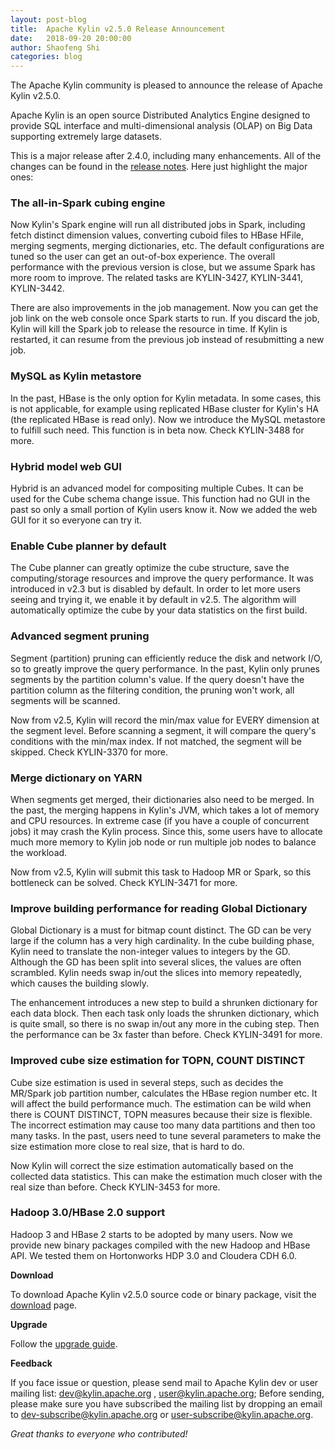 ```yaml
---
layout: post-blog
title:  Apache Kylin v2.5.0 Release Announcement
date:   2018-09-20 20:00:00
author: Shaofeng Shi
categories: blog
---
```


The Apache Kylin community is pleased to announce the release of Apache Kylin v2.5.0.

Apache Kylin is an open source Distributed Analytics Engine designed to provide SQL interface and multi-dimensional analysis (OLAP) on Big Data supporting extremely large datasets.

This is a major release after 2.4.0, including many enhancements. All of the changes can be found in the [release notes](https://kylin.apache.org/docs/release_notes.html). Here just highlight the major ones:

### The all-in-Spark cubing engine
Now Kylin's Spark engine will run all distributed jobs in Spark, including fetch distinct dimension values, converting cuboid files to HBase HFile, merging segments, merging dictionaries, etc. The default configurations are tuned so the user can get an out-of-box experience. The overall performance with the previous version is close, but we assume Spark has more room to improve. The related tasks are KYLIN-3427, KYLIN-3441, KYLIN-3442.

There are also improvements in the job management. Now you can get the job link on the web console once Spark starts to run. If you discard the job, Kylin will kill the Spark job to release the resource in time. If Kylin is restarted, it can resume from the previous job instead of resubmitting a new job.  
### MySQL as Kylin metastore
In the past, HBase is the only option for Kylin metadata. In some cases, this is not applicable, for example using replicated HBase cluster for Kylin's HA (the replicated HBase is read only). Now we introduce the MySQL metastore to fulfill such need. This function is in beta now. Check KYLIN-3488 for more.

### Hybrid model web GUI
Hybrid is an advanced model for compositing multiple Cubes. It can be used for the Cube schema change issue. This function had no GUI in the past so only a small portion of Kylin users know it. Now we added the web GUI for it so everyone can try it.

### Enable Cube planner by default
The Cube planner can greatly optimize the cube structure, save the computing/storage resources and improve the query performance. It was introduced in v2.3 but is disabled by default. In order to let more users seeing and trying it, we enable it by default in v2.5. The algorithm will automatically optimize the cube by your data statistics on the first build.

### Advanced segment pruning
Segment (partition) pruning can efficiently reduce the disk and network I/O, so to greatly improve the query performance. In the past, Kylin only prunes segments by the partition column's value. If the query doesn't have the partition column as the filtering condition, the pruning won't work, all segments will be scanned.

Now from v2.5, Kylin will record the min/max value for EVERY dimension at the segment level. Before scanning a segment, it will compare the query's conditions with the min/max index. If not matched, the segment will be skipped. Check KYLIN-3370 for more.

### Merge dictionary on YARN

When segments get merged, their dictionaries also need to be merged. In the past, the merging happens in Kylin's JVM, which takes a lot of memory and CPU resources. In extreme case (if you have a couple of concurrent jobs) it may crash the Kylin process. Since this, some users have to allocate much more memory to Kylin job node or run multiple job nodes to balance the workload.

Now from v2.5, Kylin will submit this task to Hadoop MR or Spark, so this bottleneck can be solved. Check KYLIN-3471 for more.

### Improve building performance for reading Global Dictionary

Global Dictionary is a must for bitmap count distinct. The GD can be very large if the column has a very high cardinality. In the cube building phase, Kylin need to translate the non-integer values to integers by the GD. Although the GD has been split into several slices, the values are often scrambled. Kylin needs swap in/out the slices into memory repeatedly, which causes the building slowly.

The enhancement introduces a new step to build a shrunken dictionary for each data block. Then each task only loads the shrunken dictionary, which is quite small, so there is no swap in/out any more in the cubing step. Then the performance can be 3x faster than before. Check KYLIN-3491 for more.

### Improved cube size estimation for TOPN, COUNT DISTINCT

Cube size estimation is used in several steps, such as decides the MR/Spark job partition number, calculates the HBase region number etc. It will affect the build performance much. The estimation can be wild when there is COUNT DISTINCT, TOPN measures because their size is flexible. The incorrect estimation may cause too many data partitions and then too many tasks. In the past, users need to tune several parameters to make the size estimation more close to real size, that is hard to do.

Now Kylin will correct the size estimation automatically based on the collected data statistics. This can make the estimation much closer with the real size than before. Check KYLIN-3453 for more.

### Hadoop 3.0/HBase 2.0 support 

Hadoop 3 and HBase 2 starts to be adopted by many users. Now we provide new binary packages compiled with the new Hadoop and HBase API. We tested them on Hortonworks HDP 3.0 and Cloudera CDH 6.0.


__Download__

To download Apache Kylin v2.5.0 source code or binary package, visit the [download](http://kylin.apache.org/download) page.

__Upgrade__
 
Follow the [upgrade guide](/docs/howto/howto_upgrade.html).

__Feedback__

If you face issue or question, please send mail to Apache Kylin dev or user mailing list: dev@kylin.apache.org , user@kylin.apache.org; Before sending, please make sure you have subscribed the mailing list by dropping an email to dev-subscribe@kylin.apache.org or user-subscribe@kylin.apache.org.

_Great thanks to everyone who contributed!_
